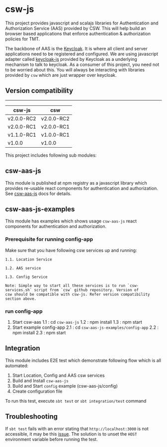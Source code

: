 # csw-js

This project provides javascript and scalajs libraries for Authentication and Authorization Service (AAS) provided by CSW.
This will help build an browser based applications that enforce authentication & authorization policies for TMT.

The backbone of AAS is the [Keycloak](https://www.keycloak.org/documentation.html). It is where all client and server applications need to be registered and configured.
We are using javascript adapter called [keycloak-js](https://www.npmjs.com/package/keycloak-js) provided by Keycloak as a underlying mechanism to talk to keycloak.
As a consumer of this project, you need not to be worried about this. You will always be interacting with libraries provided by `csw` which are just wrapper over keycloak. 


## Version compatibility
-----------------------------------------------

| csw-js | csw |
|--------|------|
| v2.0.0-RC2 | v2.0.0-RC2 |
| v2.0.0-RC1 | v2.0.0-RC1 |
| v1.1.0-RC1 | v1.0.0-RC1 |
| v1.0.0 | v1.0.0 |

This project includes following sub modules:
## csw-aas-js
This module is published at npm registry as a javascript library which provides re-usable react components for authentication and authorization.
See [csw-aas-js](https://tmtsoftware.github.io/csw-js/1.0.0/aas/csw-aas-js) docs for details.

## csw-aas-js-examples
This module has examples which shows usage `csw-aas-js` react components for authentication and authorization.

### Prerequisite for running config-app
Make sure that you have following csw services up and running:
    
    1.1. Location Service
    
    1.2. AAS service
    
    1.3. Config Service
    
    Note: Simple way to start all these services is to run `csw-services.sh` script from `csw` github repository. Version of 
    csw should be compatible with csw-js. Refer version compatibility section above.

### run config-app

1. Start csw-aas
    1.1 : cd `csw-aas-js`
    1.2 : npm install
    1.3 : npm start
2. Start example config-app
    2.1 : cd `csw-aas-js-examples/config-app`
    2.2 : npm install
    2.3 : npm start

## Integration
This module includes E2E test which demonstrate following flow which is all automated:
1. Start Location, Config and AAS csw services
2. Build and Install `csw-aas-js`
3. Build and Start `config` example (csw-aas-js/config)
4. Create configuration file

To run this test, execute `sbt test` or `sbt integration/test` command

## Troubleshooting

If `sbt test` fails with an error stating that `http://localhost:3000` is not accessible, it may be this [issue](https://github.com/facebook/create-react-app/issues/2844). 
The solution is to unset the `HOST` environment variable before running the test.

